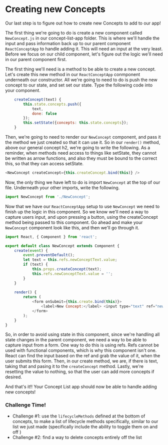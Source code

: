 # Creating new Concepts

Our last step is to figure out how to create new Concepts to add to our app! 

The first thing we're going to do is create a new component called `NewConcept.js` in our concept-list-app folder. This is where we'll handle the input and pass information back up to our parent component `ReactConceptApp` to handle adding it. This will need an input at the very least. Before we focus on our child component, let's figure out the logic we'll need in our parent component first. 

The first thing we'll need is a method to be able to create a new concept. Let's create this new method in our `ReactConceptApp` conmponent underneath our constructor. All we're going to need to do is push the new concept to our state, and set set our state. Type the following code into your component.

```js
    createConcept(text) {
        this.state.concepts.push({
            text,
            done: false
        });
        this.setState({concepts: this.state.concepts});
    }
```

Then, we're going to need to render our `NewConcept` component, and pass it the method we just created so that it can use it. So in our `render()` method, above our general concept h2, we're going to write the following. As a reminder, when methods need access to things like setState, they cannot be written as arrow functions, and also they must be bound to the correct this, so that they can access setState. 

```js
<NewConcept createConcept={this.createConcept.bind(this)} />
```

Now, the only thing we have left to do is import `NewConcept` at the top of our file. Underneath your other imports, write the following.

```js
import NewConcept from './NewConcept';
```

Now that we have our `ReactConceptApp` setup to use `NewConcept` we need to finish up the logic in this component. So we know we'll need a way to capture users input, and upon pressing a button, using the createConcept method being passed to this component. Go ahead and make your `NewConcept` component look like this, and then we'll go through it.

```js
import React, { Component } from 'react';

export default class NewConcept extends Component {
    create(event) {
        event.preventDefault();
        let text = this.refs.newConceptText.value;
        if (text) {
            this.props.createConcept(text);
            this.refs.newConceptText.value = '';
        }
    }
    
    render() {
        return (
            <form onSubmit={this.create.bind(this)}>
                <label>New Concept:</label> <input type="text" ref="newConceptText"/> <button className="button" type="submit">+</button>
            </form>
        );
    }
}
```

So, in order to avoid using state in this component, since we're handling all state changes in the parent component, we need a way to be able to capture input from a form. One way to do this is using refs. Refs cannot be used with functional components, which is why this component isn't one. React can find the input based on the ref and grab the value of it, when the user submits this form. Then, in our create method, we are, if there is text, taking that and pasing it to the `createConcept` method. Lastly, we're resetting the value to nothing, so that the user can add more concepts if desired.

And that's it!! Your Concept List app should now be able to handle adding new concepts!

### Challenge Time!

- Challenge #1: use the `lifecycleMethods` defined at the bottom of concepts, to make a list of lifecycle methods specifically, similar to our list we just made (specifically include the ability to toggle them on and off )
- Challenge #2: find a way to delete concepts entirely off the list